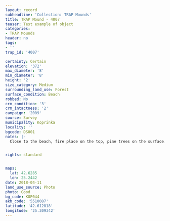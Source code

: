 ```yaml
---
layout: record
subheadline: 'Collection: TRAP Mounds'
title: TRAP Mound - 4007
teaser: Test example of object
categories:
- TRAP Mounds
header: no
tags:
- ''
trap_id: '4007'

certainty: Certain
elevation: '372'
max_diameter: '8'
min_diameter: '8'
height: '2'
size_category: Medium
surrounding_land_use: Forest
surface_condition: Beach
robbed: No
crm_condition: '3'
crm_intactness: '2'
campaign: '2009'
source: Survey
municipality: Koprinka
locality: ''
bgcode: DS001
notes: |-
  Close to the beach, fire place on the top, pine trees on the surface.


rights: standard


maps:
  lat: 42.6285
  lon: 25.2442
date: 2018-04-11
land_use_source: Photo
photo: Good
bg_code: КОР044
akb_code: '5510087'
latitude: '42.612818'
longitude: '25.309342'
---
```

